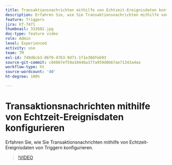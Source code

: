 ```yaml
---
title: Transaktionsnachrichten mithilfe von Echtzeit-Ereignisdaten konfigurieren
description: Erfahren Sie, wie Sie Transaktionsnachrichten mithilfe von Echtzeit-Ereignisdaten von Triggern konfigurieren.
feature: Triggers
jira: KT-7471
thumbnail: 332602.jpg
doc-type: feature video
role: Admin
level: Experienced
activity: use
team: TM
exl-id: 748d6cb3-86f0-4763-9d71-1f1e30dfeb93
source-git-commit: c84867ef59a10448a377a959d0b67ae71343a4aa
workflow-type: ht
source-wordcount: '40'
ht-degree: 100%

---
```


# Transaktionsnachrichten mithilfe von Echtzeit-Ereignisdaten konfigurieren

Erfahren Sie, wie Sie Transaktionsnachrichten mithilfe von Echtzeit-Ereignisdaten von Triggern konfigurieren.

>[!VIDEO](https://video.tv.adobe.com/v/332602?quality=12&learn=on)
